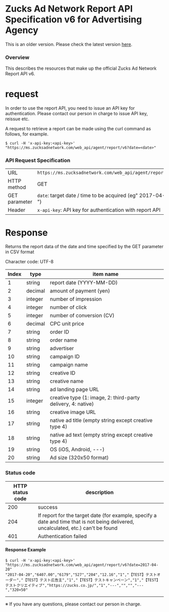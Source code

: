 # Zucks Ad Network Report API Specification v6 for Advertising Agency

This is an older version. Please check the latest version [here](../../).

### Overview

This describes the resources that make up the official Zucks Ad Network Report API v6.

# request

In order to use the report API, you need to issue an API key for authentication. Please contact our person in charge to issue API key, reissue etc.

A request to retrieve a report can be made using the curl command as follows, for example.

```Sh
$ curl -H 'x-api-key:<api-key>' "https://ms.zucksadnetwork.com/web_api/agent/report/v6?date=<date>"
```

### API Request Specification

| | |
| --- | --- |
| URL | `https://ms.zucksadnetwork.com/web_api/agent/report/v6` |
| HTTP method | GET |
| GET parameter | `date`: target date / time to be acquired (eg" 2017-04-20 ") |
| Header | `x-api-key`: API key for authentication with report API |



# Response

Returns the report data of the date and time specified by the GET parameter in CSV format

Character code: UTF-8

| Index | type | item name |
| --- | --- | --- |
| 1 | string | report date (YYYY-MM-DD) |
| 2 | decimal | amount of payment (yen) |
| 3 | integer | number of impression |
| 4 | integer | number of click |
| 5 | integer | number of conversion (CV) |
| 6 | decimal | CPC unit price |
| 7 | string | order ID |
| 8 | string | order name |
| 9 | string | advertiser |
| 10 | string | campaign ID |
| 11 | string | campaign name |
| 12 | string | creative ID |
| 13 | string | creative name |
| 14 | string | ad landing page URL |
| 15 | integer | creative type (1: image, 2: third-party delivery, 4: native) |
| 16 | string | creative image URL |
| 17 | string | native ad title (empty string except creative type 4) |
| 18 | string | native ad text (empty string except creative type 4) |
| 19 | string | OS (iOS, Android, ---) |
| 20 | string | Ad size (320x50 format) |

### Status code

| HTTP status code | description |
| -------------------- | ---- |
| 200 | success |
| 204 | If report for the target date (for example, specify a date and time that is not being delivered, uncalculated, etc.) can't be found |
| 401 | Authentication failed |


#### Response Example

```Sh
$ curl -H 'x-api-key:<api-key>' "https://ms.zucksadnetwork.com/web_api/agent/report/v6?date=2017-04-20"
"2017-04-20","6407.00","6179","527","204","12.16","1","【TEST】テストオーダー","【TEST】テスト広告主","1","【TEST】テストキャンペーン","1","【TEST】テストクリエイティブ","https://zucks.co.jp/","1","---","","","---","320×50"
```


-------------------------------------------------------------------- --------------

※ If you have any questions, please contact our person in charge.
